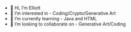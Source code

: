 - 👋 Hi, I’m Elliott
- 👀 I’m interested in - Coding/Crypto/Generative Art
- 🌱 I’m currently learning - Java and HTML
- 💞️ I’m looking to collaborate on - Generative Art/Coding
  

<!---
elliottph2772 is a ✨ special ✨ repository because its `README.md` (this file) appears on your GitHub profile.
You can click the Preview link to take a look at your changes.
--->
